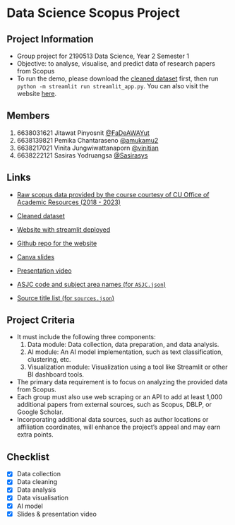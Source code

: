 # Data Science Scopus Project

## Project Information
- Group project for 2190513 Data Science, Year 2 Semester 1
- Objective: to analyse, visualise, and predict data of research papers from Scopus
- To run the demo, please download the [cleaned dataset](https://drive.google.com/drive/folders/1zEumhkVybecdpP9SETxyF5gMEYWHQbdJ?usp=sharing) first, then run `python -m streamlit run streamlit_app.py`. You can also visit the website [here](https://papers-please-proj.streamlit.app/).

<!-- github button from https://buttons.github.io/ -->

## Members
1. 6638031621 Jitawat Pinyosnit [@FaDeAWAYut](https://github.com/FaDeAWAYut)
2. 6638139821 Pemika Chantaraseno [@amukamu2](https://github.com/amukamu2)
3. 6638217021 Vinita Jungwiwattanaporn [@vinitian](https://github.com/vinitian)
4. 6638222121 Sasiras Yodruangsa [@Sasirasys](https://github.com/Sasirasys)

## Links
- [Raw scopus data provided by the course courtesy of CU Office of Academic Resources (2018 - 2023)](https://drive.google.com/file/d/107WikNVtve-QY7I7-pMsdFFHpAnNFxmO/view?usp=sharing)
- [Cleaned dataset](https://drive.google.com/drive/folders/1zEumhkVybecdpP9SETxyF5gMEYWHQbdJ?usp=sharing)
- [Website with streamlit deployed](https://papers-please-proj.streamlit.app/)
- [Github repo for the website](https://github.com/vinitian/data-sci-scopus-proj-deploy/)
- [Canva slides](https://www.canva.com/design/DAGYxJrBT20/QMKzpyGfFteFY3Z1_OxiDQ/edit?utm_content=DAGYxJrBT20&utm_campaign=designshare&utm_medium=link2&utm_source=sharebutton)
- [Presentation video](https://www.youtube.com/watch?v=-UBhfoKy7so)

- [ASJC code and subject area names (for `ASJC.json`)](https://service.elsevier.com/app/answers/detail/a_id/15181/supporthub/scopus/)
- [Source title list (for `sources.json`)](https://www.elsevier.com/products/scopus/content#4-titles-on-scopus)

## Project Criteria
- It must include the following three components:
  1. Data module: Data collection, data preparation, and data analysis.
  2. AI module:  An AI model implementation, such as text classification, clustering, etc.
  3. Visualization module: Visualization using a tool like Streamlit or other BI dashboard tools.
- The primary data requirement is to focus on analyzing the provided data from Scopus.
- Each group must also use web scraping or an API to add at least 1,000 additional papers from external sources, such as Scopus, DBLP, or Google Scholar. 
- Incorporating additional data sources, such as author locations or affiliation coordinates, will enhance the project’s appeal and may earn extra points.

## Checklist
- [x] Data collection
- [x] Data cleaning
- [x] Data analysis
- [x] Data visualisation
- [x] AI model
- [x] Slides & presentation video
